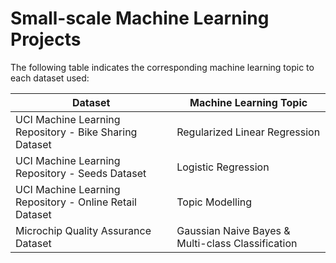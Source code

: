 # Small-scale Machine Learning Projects

The following table indicates the corresponding machine learning topic to each dataset used:

| Dataset | Machine Learning Topic |
| --- | --- |
| UCI Machine Learning Repository - Bike Sharing Dataset | Regularized Linear Regression |
| UCI Machine Learning Repository - Seeds Dataset | Logistic Regression |
| UCI Machine Learning Repository - Online Retail Dataset | Topic Modelling |
| Microchip Quality Assurance Dataset | Gaussian Naive Bayes & Multi-class Classification |
